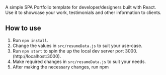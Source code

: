 A simple SPA Portfolio template for developer/designers built with React. Use it to showcase your work, testimonials and other information to clients.


## How to use
1. Run  ``` npm install ```.
2. Change the values in ```src/resumeData.js``` to suit your use-case.
3. Run ```npm start``` to spin the up the local dev server port 3000.(http://localhost:3000).
4. Make required changes in ```src/resumeData.js``` to suit your needs.
5. After making the necessary changes, run npm 

